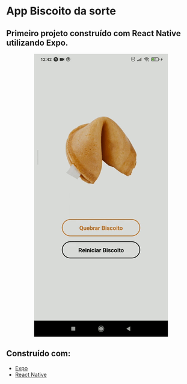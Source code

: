 # App Biscoito da sorte

## Primeiro projeto construído com React Native utilizando Expo. 

<p align="center">
	<img src="./src/demo.gif/" title="Visualização do projeto final" />
</p>

## Construído com:
- [Expo](https://expo.dev/)
- [React Native](https://reactnative.dev/)